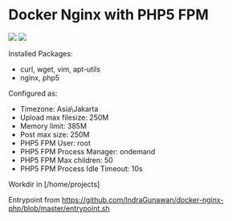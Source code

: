 # Docker Nginx with PHP5 FPM

[![](https://images.microbadger.com/badges/image/wilsonng/nginx-php5-fpm.svg)](https://microbadger.com/images/wilsonng/nginx-php5-fpm "Get your own image badge on microbadger.com")
[![](https://images.microbadger.com/badges/version/wilsonng/nginx-php5-fpm.svg)](https://microbadger.com/images/wilsonng/nginx-php5-fpm "Get your own version badge on microbadger.com")

Installed Packages:

- curl, wget, vim, apt-utils
- nginx, php5

Configured as:

- Timezone:                      Asia\Jakarta
- Upload max filesize:           250M
- Memory limit:                  385M
- Post max size:                 250M
- PHP5 FPM User:                 root
- PHP5 FPM Process Manager:      ondemand
- PHP5 FPM Max children:         50
- PHP5 FPM Process Idle Timeout: 10s

Workdir in [/home/projects]

Entrypoint from https://github.com/IndraGunawan/docker-nginx-php/blob/master/entrypoint.sh
